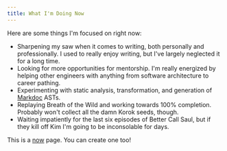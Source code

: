 ```yaml
---
title: What I'm Doing Now
---
```


Here are some things I'm focused on right now:

- Sharpening my saw when it comes to writing, both personally and professionally. I used to really enjoy writing, but I've largely neglected it for a long time.
- Looking for more opportunities for mentorship. I'm really energized by helping other engineers with anything from software architecture to career pathing.
- Experimenting with static analysis, transformation, and generation of [Markdoc](https://markdoc.io) ASTs.
- Replaying Breath of the Wild and working towards 100% completion. Probably won't collect all the damn Korok seeds, though.
- Waiting impatiently for the last six episodes of Better Call Saul, but if they kill off Kim I'm going to be inconsolable for days.

This is a [now](https://nownownow.com/about) page. You can create one too!
